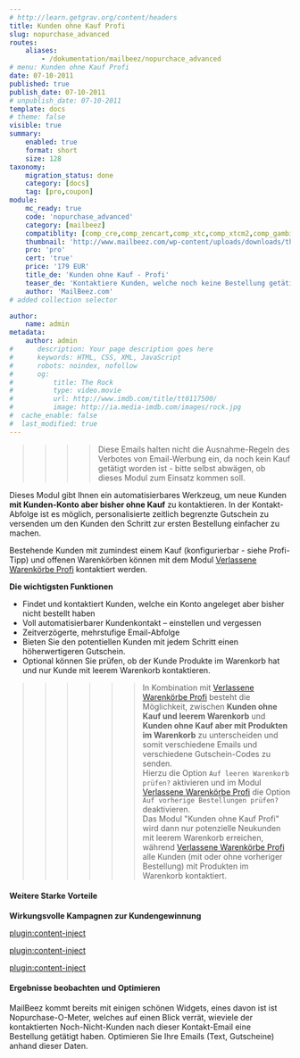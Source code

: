 ```yaml
---
# http://learn.getgrav.org/content/headers
title: Kunden ohne Kauf Profi
slug: nopurchase_advanced
routes:
    aliases:
        - /dokumentation/mailbeez/nopurchace_advanced
# menu: Kunden ohne Kauf Profi
date: 07-10-2011
published: true
publish_date: 07-10-2011
# unpublish_date: 07-10-2011
template: docs
# theme: false
visible: true
summary:
    enabled: true
    format: short
    size: 128
taxonomy:
    migration_status: done
    category: [docs]
    tag: [pro,coupon]
module:
    mc_ready: true
    code: 'nopurchase_advanced'
    category: [mailbeez]
    compatiblity: [comp_cre,comp_zencart,comp_xtc,comp_xtcm2,comp_gambio]
    thumbnail: 'http://www.mailbeez.com/wp-content/uploads/downloads/thumbnails/2011/10/icon_321.png'
    pro: 'pro'
    cert: 'true'
    price: '179 EUR'
    title_de: 'Kunden ohne Kauf - Profi'
    teaser_de: 'Kontaktiere Kunden, welche noch keine Bestellung getätigt haben.'
    author: 'MailBeez.com'
# added collection selector

author:
    name: admin
metadata:
    author: admin
#      description: Your page description goes here
#      keywords: HTML, CSS, XML, JavaScript
#      robots: noindex, nofollow
#      og:
#          title: The Rock
#          type: video.movie
#          url: http://www.imdb.com/title/tt0117500/
#          image: http://ia.media-imdb.com/images/rock.jpg
#  cache_enable: false
#  last_modified: true
---
```


>>>>Diese Emails halten nicht die Ausnahme-Regeln des Verbotes von Email-Werbung ein, da noch kein Kauf getätigt worden ist - bitte selbst abwägen, ob dieses Modul zum Einsatz kommen soll.

Dieses Modul gibt Ihnen ein automatisierbares Werkzeug, um neue Kunden **mit Kunden-Konto aber bisher ohne Kauf** zu kontaktieren. In der Kontakt-Abfolge ist es möglich, personalisierte zeitlich begrenzte Gutschein zu versenden um den Kunden den Schritt zur ersten Bestellung einfacher zu machen.

Bestehende Kunden mit zumindest einem Kauf (konfigurierbar - siehe Profi-Tipp) und offenen Warenkörben können mit dem Modul [Verlassene Warenkörbe Profi](/dokumentation/mailbeez/abandoned_cart_advanced) kontaktiert werden.

**Die wichtigsten Funktionen**

- Findet und kontaktiert Kunden, welche ein Konto angeleget aber bisher nicht bestellt haben
- Voll automatisierbarer Kundenkontakt – einstellen und vergessen
- Zeitverzögerte, mehrstufige Email-Abfolge
- Bieten Sie den potentiellen Kunden mit jedem Schritt einen höherwertigeren Gutschein.
- Optional können Sie prüfen, ob der Kunde Produkte im Warenkorb hat und nur Kunde mit leerem Warenkorb kontaktieren.

>>>>>>In Kombination mit [Verlassene Warenkörbe Profi](/dokumentation/mailbeez/abandoned_cart_advanced) besteht die Möglichkeit, zwischen **Kunden ohne Kauf und leerem Warenkorb** und **Kunden ohne Kauf aber mit Produkten im Warenkorb** zu unterscheiden und somit verschiedene Emails und verschiedene Gutschein-Codes zu senden.  
 Hierzu die Option `Auf leeren Warenkorb prüfen?` aktivieren und im Modul [Verlassene Warenkörbe Profi](/dokumentation/mailbeez/abandoned_cart_advanced) die Option `Auf vorherige Bestellungen prüfen?` deaktivieren.  
  Das Modul "Kunden ohne Kauf Profi" wird dann nur potenzielle Neukunden mit leerem Warenkorb erreichen, während [Verlassene Warenkörbe Profi](/dokumentation/mailbeez/abandoned_cart_advanced) alle Kunden (mit oder ohne vorheriger Bestellung) mit Produkten im Warenkorb kontaktiert.



#### Weitere Starke Vorteile

**Wirkungsvolle Kampagnen zur Kundengewinnung**

[plugin:content-inject](/content_blocks/pro_coupon)

[plugin:content-inject](/content_blocks/pro_common_advantage)

[plugin:content-inject](/content_blocks/pro_responsive_template)

#### Ergebnisse beobachten und Optimieren

MailBeez kommt bereits mit einigen schönen Widgets, eines davon ist ist Nopurchase-O-Meter, welches auf einen Blick verrät, wieviele der kontaktierten Noch-Nicht-Kunden nach dieser Kontakt-Email eine Bestellung getätigt haben. Optimieren Sie Ihre Emails (Text, Gutscheine) anhand dieser Daten.